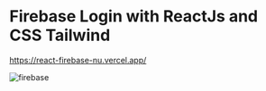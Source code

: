 # Firebase Login with ReactJs and CSS Tailwind
https://react-firebase-nu.vercel.app/

![firebase](https://user-images.githubusercontent.com/88747070/166307857-111dd34a-06cc-434e-b63d-3e792753afcc.PNG)
